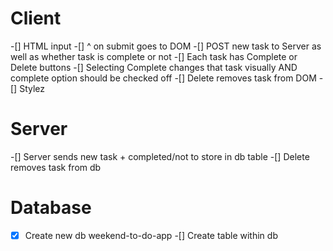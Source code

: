 # Client

-[] HTML input
-[] ^ on submit goes to DOM
-[] POST new task to Server as well as whether task is complete or not
-[] Each task has Complete or Delete buttons
-[] Selecting Complete changes that task visually AND complete option should be checked off
-[] Delete removes task from DOM
-[] Stylez

# Server

-[] Server sends new task + completed/not to store in db table
-[] Delete removes task from db

# Database

-[x] Create new db weekend-to-do-app
-[] Create table within db
